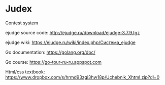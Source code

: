 # Judex
Contest system

ejudge source code: http://ejudge.ru/download/ejudge-3.7.9.tgz

ejudge wiki: https://ejudge.ru/wiki/index.php/Система_ejudge

Go documentation: https://golang.org/doc/

Go course: https://go-tour-ru-ru.appspot.com

Html/css textbook: https://www.dropbox.com/s/hrmd93zgi3hw18p/Uchebnik_Xhtml.zip?dl=0
